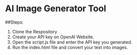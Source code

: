 # AI Image Generator Tool

##Steps:
1) Clone the Respository
2) Create your API key on OpenAI Website.
3) Open the script.js file and enter the API key you generated.
4) Run the index.html file and convert your text into images. 
